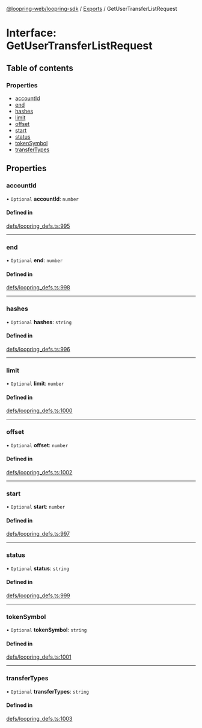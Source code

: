 [@loopring-web/loopring-sdk](../README.md) / [Exports](../modules.md) / GetUserTransferListRequest

# Interface: GetUserTransferListRequest

## Table of contents

### Properties

- [accountId](GetUserTransferListRequest.md#accountid)
- [end](GetUserTransferListRequest.md#end)
- [hashes](GetUserTransferListRequest.md#hashes)
- [limit](GetUserTransferListRequest.md#limit)
- [offset](GetUserTransferListRequest.md#offset)
- [start](GetUserTransferListRequest.md#start)
- [status](GetUserTransferListRequest.md#status)
- [tokenSymbol](GetUserTransferListRequest.md#tokensymbol)
- [transferTypes](GetUserTransferListRequest.md#transfertypes)

## Properties

### accountId

• `Optional` **accountId**: `number`

#### Defined in

[defs/loopring_defs.ts:995](https://github.com/Loopring/loopring_sdk/blob/02976c9/src/defs/loopring_defs.ts#L995)

___

### end

• `Optional` **end**: `number`

#### Defined in

[defs/loopring_defs.ts:998](https://github.com/Loopring/loopring_sdk/blob/02976c9/src/defs/loopring_defs.ts#L998)

___

### hashes

• `Optional` **hashes**: `string`

#### Defined in

[defs/loopring_defs.ts:996](https://github.com/Loopring/loopring_sdk/blob/02976c9/src/defs/loopring_defs.ts#L996)

___

### limit

• `Optional` **limit**: `number`

#### Defined in

[defs/loopring_defs.ts:1000](https://github.com/Loopring/loopring_sdk/blob/02976c9/src/defs/loopring_defs.ts#L1000)

___

### offset

• `Optional` **offset**: `number`

#### Defined in

[defs/loopring_defs.ts:1002](https://github.com/Loopring/loopring_sdk/blob/02976c9/src/defs/loopring_defs.ts#L1002)

___

### start

• `Optional` **start**: `number`

#### Defined in

[defs/loopring_defs.ts:997](https://github.com/Loopring/loopring_sdk/blob/02976c9/src/defs/loopring_defs.ts#L997)

___

### status

• `Optional` **status**: `string`

#### Defined in

[defs/loopring_defs.ts:999](https://github.com/Loopring/loopring_sdk/blob/02976c9/src/defs/loopring_defs.ts#L999)

___

### tokenSymbol

• `Optional` **tokenSymbol**: `string`

#### Defined in

[defs/loopring_defs.ts:1001](https://github.com/Loopring/loopring_sdk/blob/02976c9/src/defs/loopring_defs.ts#L1001)

___

### transferTypes

• `Optional` **transferTypes**: `string`

#### Defined in

[defs/loopring_defs.ts:1003](https://github.com/Loopring/loopring_sdk/blob/02976c9/src/defs/loopring_defs.ts#L1003)
